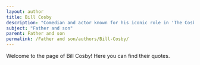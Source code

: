 ```yaml
---
layout: author
title: Bill Cosby
description: "Comedian and actor known for his iconic role in 'The Cosby Show,' which portrays fatherhood and father-son relationships."
subject: "Father and son"
parent: Father and son
permalink: /Father and son/authors/Bill-Cosby/
---
```


Welcome to the page of Bill Cosby! Here you can find their quotes.
